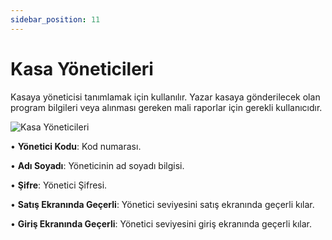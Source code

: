 ```yaml
---
sidebar_position: 11
---
```


# Kasa Yöneticileri

Kasaya yöneticisi tanımlamak için kullanılır. Yazar kasaya gönderilecek olan program bilgileri veya alınması gereken mali raporlar için gerekli kullanıcıdır.

![Kasa Yöneticileri](/img/moduller/kasa-yoneticileri-1.png)

•	**Yönetici Kodu**: Kod numarası.

•	**Adı Soyadı**: Yöneticinin ad soyadı bilgisi.

•	**Şifre**: Yönetici Şifresi.

•	**Satış Ekranında Geçerli**: Yönetici seviyesini satış ekranında geçerli kılar.

•	**Giriş Ekranında Geçerli**: Yönetici seviyesini giriş ekranında geçerli kılar.
